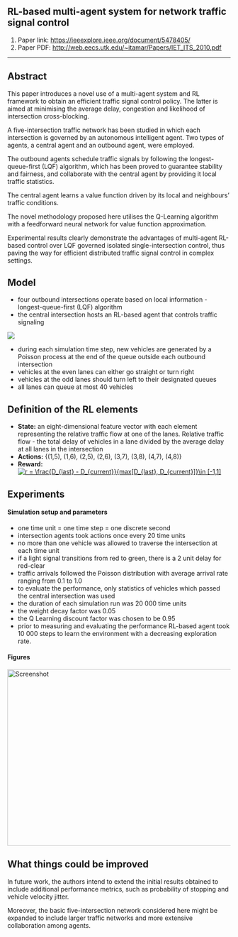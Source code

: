 ## RL-based multi-agent system for network traffic signal control

1. Paper link: https://ieeexplore.ieee.org/document/5478405/
2. Paper PDF: http://web.eecs.utk.edu/~itamar/Papers/IET_ITS_2010.pdf

-----

## Abstract

This paper introduces a novel use of a multi-agent system and RL framework to obtain an efficient traffic signal control policy. The latter is aimed at minimising the average delay, congestion and likelihood of intersection cross-blocking. 

A five-intersection traffic network has been studied in which each intersection is governed by an autonomous intelligent agent. Two types of agents, a central agent and an outbound agent, were employed. 

The outbound agents schedule traffic signals by following the longest-queue-first (LQF) algorithm, which has been proved to guarantee stability and fairness, and collaborate with the central agent by providing it local traffic statistics. 

The central agent learns a value function driven by its local and neighbours’ traffic conditions. 

The novel methodology proposed here utilises the Q-Learning algorithm with a feedforward neural network for value function approximation. 

Experimental results clearly demonstrate the advantages of multi-agent RL-based control over LQF governed isolated single-intersection control, thus paving the way for efficient distributed traffic signal control in complex settings.


## Model
* four outbound intersections operate based on local information -longest-queue-first (LQF) algorithm
* the central intersection hosts an RL-based agent that controls traffic signaling

<img src="https://i.paste.pics/56AVN.png">

* during each simulation time step, new vehicles are generated by a Poisson process at the end of the queue outside each outbound intersection
* vehicles at the even lanes can either go straight or turn right
* vehicles at the odd lanes should turn left to their designated queues
* all lanes can queue at most 40 vehicles

## Definition of the RL elements
* **State:** an eight-dimensional feature vector with each element representing the relative traffic flow at one of the lanes. 
Relative traffic flow - the total delay of vehicles in a lane divided by the average delay at all lanes in the intersection
* **Actions:** {(1,5), (1,6), (2,5), (2,6), (3,7), (3,8), (4,7), (4,8)}
* **Reward:**
<a href="https://www.codecogs.com/eqnedit.php?latex=r&space;=&space;\frac{D_{last}&space;-&space;D_{current}}{max[D_{last},&space;D_{current}]}\in&space;[-1,1]" target="_blank"><img src="https://latex.codecogs.com/gif.latex?r&space;=&space;\frac{D_{last}&space;-&space;D_{current}}{max[D_{last},&space;D_{current}]}\in&space;[-1,1]" title="r = \frac{D_{last} - D_{current}}{max[D_{last}, D_{current}]}\in [-1,1]" /></a>




## Experiments

#### Simulation setup and parameters
* one time unit = one time step = one discrete second
* intersection agents took actions once every 20 time units
* no more than one vehicle was allowed to traverse the intersection at each time unit
* if a light signal transitions from red to green, there is a 2 unit delay for red-clear
* traffic arrivals followed the Poisson distribution with average arrival rate ranging from 0.1 to 1.0
* to evaluate the performance, only statistics of vehicles which passed the central intersection was used
* the duration of each simulation run was 20 000 time units
* the weight decay factor was 0.05
* the Q Learning discount factor was chosen to be 0.95
* prior to measuring and evaluating the performance RL-based agent took 10 000 steps to learn the environment with a decreasing exploration rate.

#### Figures
<img src="https://i.paste.pics/56B3H.png" width="1000" height="398" alt="Screenshot">

## What things could be improved

In future work, the authors intend to extend the initial results obtained to include additional performance metrics,
such as probability of stopping and vehicle velocity jitter. 

Moreover, the basic five-intersection network considered here might be expanded to include larger traffic networks and more extensive collaboration among agents.
